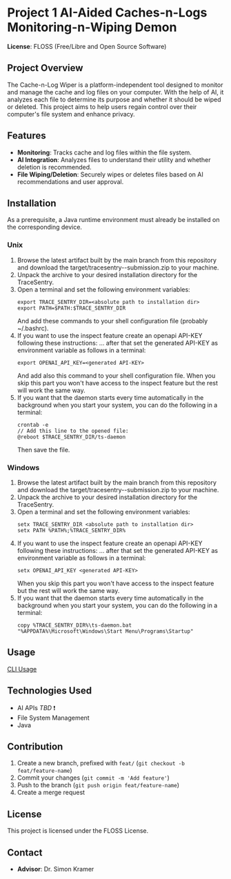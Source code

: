# Project 1 AI-Aided Caches-n-Logs Monitoring-n-Wiping Demon
**License**: FLOSS (Free/Libre and Open Source Software)

## Project Overview
The Cache-n-Log Wiper is a platform-independent tool designed to monitor and manage the cache and log files on your computer. With the help of AI, it analyzes each file to determine its purpose and whether it should be wiped or deleted. This project aims to help users regain control over their computer's file system and enhance privacy.

## Features
- **Monitoring**: Tracks cache and log files within the file system.
- **AI Integration**: Analyzes files to understand their utility and whether deletion is recommended.
- **File Wiping/Deletion**: Securely wipes or deletes files based on AI recommendations and user approval.

## Installation
As a prerequisite, a Java runtime environment must already be installed on the corresponding device.

<!-- todo: add link for api-key generation -->

### Unix
1. Browse the latest artifact built by the main branch from this repository and download
the target/tracesentry-<version>-submission.zip to your machine.
2. Unpack the archive to your desired installation directory for the TraceSentry.
3. Open a terminal and set the following environment variables:
    ```
    export TRACE_SENTRY_DIR=<absolute path to installation dir>
    export PATH=$PATH:$TRACE_SENTRY_DIR
   ```
    And add these commands to your shell configuration file (probably ~/.bashrc).
4. If you want to use the inspect feature create an openapi API-KEY following these instructions: ...
after that set the generated API-KEY as environment variable as follows in a terminal:
    ```
    export OPENAI_API_KEY=<generated API-KEY>
    ```
    And add also this command to your shell configuration file.
When you skip this part you won't have access to the inspect feature but the rest will work the same way.
5. If you want that the daemon starts every time automatically in the background when you start your system,
you can do the following in a terminal:
    ```
    crontab -e
    // Add this line to the opened file:
    @reboot $TRACE_SENTRY_DIR/ts-daemon
    ```
   Then save the file.

### Windows
1. Browse the latest artifact built by the main branch from this repository and download
the target/tracesentry-<version>-submission.zip to your machine.
2. Unpack the archive to your desired installation directory for the TraceSentry.
3. Open a terminal and set the following environment variables:
    ```
   setx TRACE_SENTRY_DIR <absolute path to installation dir>
   setx PATH %PATH%;%TRACE_SENTRY_DIR%
   ```
4. If you want to use the inspect feature create an openapi API-KEY following these instructions: ...
after that set the generated API-KEY as environment variable as follows in a terminal:
    ```
    setx OPENAI_API_KEY <generated API-KEY>
    ```
   When you skip this part you won't have access to the inspect feature but the rest will work the same way.
5. If you want that the daemon starts every time automatically in the background when you start your system,
you can do the following in a terminal:
   ```
   copy %TRACE_SENTRY_DIR%\ts-daemon.bat "%APPDATA%\Microsoft\Windows\Start Menu\Programs\Startup"
   ```

## Usage
[CLI Usage](./docs/cli.md)

## Technologies Used
- AI APIs _TBD_ ❗
- File System Management
- Java

## Contribution
1. Create a new branch, prefixed with `feat/` (`git checkout -b feat/feature-name`)
2. Commit your changes (`git commit -m 'Add feature'`)
3. Push to the branch (`git push origin feat/feature-name`)
4. Create a merge request

## License
This project is licensed under the FLOSS License.

## Contact
- **Advisor**: Dr. Simon Kramer
